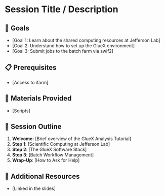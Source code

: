 # Session Title / Description

## :dart: Goals
- [Goal 1: Learn about the shared computing resources at Jefferson Lab]
- [Goal 2: Understand how to set up the GlueX environment]
- [Goal 3: Submit jobs to the batch farm via swif2]

## :clipboard: Prerequisites
- [Access to ifarm]

## :file_folder: Materials Provided
- [Scripts]

## :memo: Session Outline
1. **Welcome**: [Brief overview of the GlueX Analysis Tutorial]
2. **Step 1**: [Scientific Computing at Jefferson Lab]
3. **Step 2**: [The GlueX Software Stack]
4. **Step 3**: [Batch Workflow Management]
5. **Wrap-Up**: [How to Ask for Help]

## :link: Additional Resources
- [Linked in the slides]
